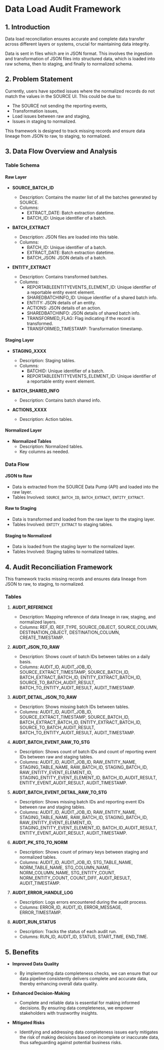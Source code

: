 # Data Load Audit Framework

## 1. Introduction

Data load reconciliation ensures accurate and complete data transfer across different layers or systems, crucial for maintaining data integrity.

Data is sent in files which are in JSON format. This involves the ingestion and transformation of JSON files into structured data, which is loaded into raw schema, then to staging, and finally to normalized schema.

## 2. Problem Statement

Currently, users have spotted issues where the normalized records do not match the values in the SOURCE UI. This could be due to:
- The SOURCE not sending the reporting events,
- Transformation issues,
- Load issues between raw and staging,
- Issues in staging to normalized.

This framework is designed to track missing records and ensure data lineage from JSON to raw, to staging, to normalized.

## 3. Data Flow Overview and Analysis

### Table Schema

#### Raw Layer

- **SOURCE_BATCH_ID**
  - Description: Contains the master list of all the batches generated by SOURCE.
  - Columns:
    - EXTRACT_DATE: Batch extraction datetime.
    - BATCH_ID: Unique identifier of a batch.

- **BATCH_EXTRACT**
  - Description: JSON files are loaded into this table.
  - Columns:
    - BATCH_ID: Unique identifier of a batch.
    - EXTRACT_DATE: Batch extraction datetime.
    - BATCH_JSON: JSON details of a batch.

- **ENTITY_EXTRACT**
  - Description: Contains transformed batches.
  - Columns:
    - REPORTABLEENTITYEVENTS_ELEMENT_ID: Unique identifier of a reportable entity event element.
    - SHAREDBATCHINFO_ID: Unique identifier of a shared batch info.
    - ENTITY: JSON details of an entity.
    - ACTIONS: JSON details of an action.
    - SHAREDBATCHINFO: JSON details of shared batch info.
    - TRANSFORMED_FLAG: Flag indicating if the record is transformed.
    - TRANSFORMED_TIMESTAMP: Transformation timestamp.

#### Staging Layer

- **STAGING_XXXX**
  - Description: Staging tables.
  - Columns:
    - BATCHID: Unique identifier of a batch.
    - REPORTABLEENTITYEVENTS_ELEMENT_ID: Unique identifier of a reportable entity event element.

- **BATCH_SHARED_INFO**
  - Description: Contains batch shared info.

- **ACTIONS_XXXX**
  - Description: Action tables.

#### Normalized Layer

- **Normalized Tables**
  - Description: Normalized tables.
  - Key columns as needed.

### Data Flow

#### JSON to Raw
- Data is extracted from the SOURCE Data Pump (API) and loaded into the raw layer.
- Tables Involved: `SOURCE_BATCH_ID`, `BATCH_EXTRACT`, `ENTITY_EXTRACT`.

#### Raw to Staging
- Data is transformed and loaded from the raw layer to the staging layer.
- Tables Involved: `ENTITY_EXTRACT` to staging tables.

#### Staging to Normalized
- Data is loaded from the staging layer to the normalized layer.
- Tables Involved: Staging tables to normalized tables.

## 4. Audit Reconciliation Framework

This framework tracks missing records and ensures data lineage from JSON to raw, to staging, to normalized.

### Tables

1. **AUDIT_REFERENCE**
   - Description: Mapping reference of data lineage in raw, staging, and normalized layers.
   - Columns: REF_ID, REF_TYPE, SOURCE_OBJECT, SOURCE_COLUMN, DESTINATION_OBJECT, DESTINATION_COLUMN, CREATE_TIMESTAMP.

2. **AUDIT_JSON_TO_RAW**
   - Description: Shows count of batch IDs between tables on a daily basis.
   - Columns: AUDIT_ID, AUDIT_JOB_ID, SOURCE_EXTRACT_TIMESTAMP, SOURCE_BATCH_ID, BATCH_EXTRACT_BATCH_ID, ENTITY_EXTRACT_BATCH_ID, SOURCE_TO_BATCH_AUDIT_RESULT, BATCH_TO_ENTITY_AUDIT_RESULT, AUDIT_TIMESTAMP.

3. **AUDIT_DETAIL_JSON_TO_RAW**
   - Description: Shows missing batch IDs between tables.
   - Columns: AUDIT_ID, AUDIT_JOB_ID, SOURCE_EXTRACT_TIMESTAMP, SOURCE_BATCH_ID, BATCH_EXTRACT_BATCH_ID, ENTITY_EXTRACT_BATCH_ID, SOURCE_TO_BATCH_AUDIT_RESULT, BATCH_TO_ENTITY_AUDIT_RESULT, AUDIT_TIMESTAMP.

4. **AUDIT_BATCH_EVENT_RAW_TO_STG**
   - Description: Shows count of batch IDs and count of reporting event IDs between raw and staging tables.
   - Columns: AUDIT_ID, AUDIT_JOB_ID, RAW_ENTITY_NAME, STAGING_TABLE_NAME, RAW_BATCH_ID, STAGING_BATCH_ID, RAW_ENTITY_EVENT_ELEMENT_ID, STAGING_ENTITY_EVENT_ELEMENT_ID, BATCH_ID_AUDIT_RESULT, ENTITY_EVENT_AUDIT_RESULT, AUDIT_TIMESTAMP.

5. **AUDIT_BATCH_EVENT_DETAIL_RAW_TO_STG**
   - Description: Shows missing batch IDs and reporting event IDs between raw and staging tables.
   - Columns: AUDIT_ID, AUDIT_JOB_ID, RAW_ENTITY_NAME, STAGING_TABLE_NAME, RAW_BATCH_ID, STAGING_BATCH_ID, RAW_ENTITY_EVENT_ELEMENT_ID, STAGING_ENTITY_EVENT_ELEMENT_ID, BATCH_ID_AUDIT_RESULT, ENTITY_EVENT_AUDIT_RESULT, AUDIT_TIMESTAMP.

6. **AUDIT_PK_STG_TO_NORM**
   - Description: Shows count of primary keys between staging and normalized tables.
   - Columns: AUDIT_ID, AUDIT_JOB_ID, STG_TABLE_NAME, NORM_TABLE_NAME, STG_COLUMN_NAME, NORM_COLUMN_NAME, STG_ENTITY_COUNT, NORM_ENTITY_COUNT, COUNT_DIFF, AUDIT_RESULT, AUDIT_TIMESTAMP.

7. **AUDIT_ERROR_HANDLE_LOG**
   - Description: Logs errors encountered during the audit process.
   - Columns: ERROR_ID, AUDIT_ID, ERROR_MESSAGE, ERROR_TIMESTAMP.

8. **AUDIT_RUN_STATUS**
   - Description: Tracks the status of each audit run.
   - Columns: RUN_ID, AUDIT_ID, STATUS, START_TIME, END_TIME.

## 5. Benefits

- **Improved Data Quality**
  - By implementing data completeness checks, we can ensure that our data pipeline consistently delivers complete and accurate data, thereby enhancing overall data quality.

- **Enhanced Decision-Making**
  - Complete and reliable data is essential for making informed decisions. By ensuring data completeness, we empower stakeholders with trustworthy insights.

- **Mitigated Risks**
  - Identifying and addressing data completeness issues early mitigates the risk of making decisions based on incomplete or inaccurate data, thus safeguarding against potential business risks.
